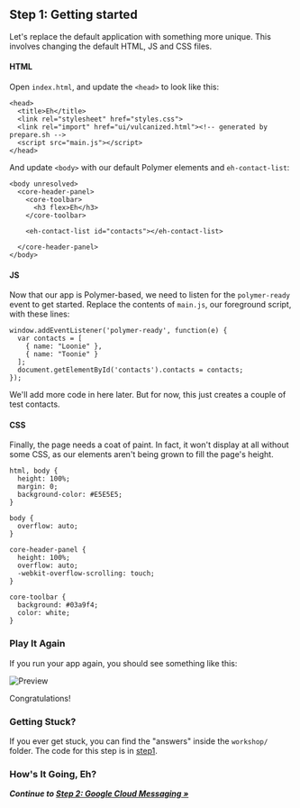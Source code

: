 ## Step 1: Getting started

Let's replace the default application with something more unique. This involves changing the default HTML, JS and CSS files.

#### HTML

Open `index.html`, and update the `<head>` to look like this:

    <head>
      <title>Eh</title>
      <link rel="stylesheet" href="styles.css">
      <link rel="import" href="ui/vulcanized.html"><!-- generated by prepare.sh -->
      <script src="main.js"></script>
    </head>

And update `<body>` with our default Polymer elements and `eh-contact-list`:

    <body unresolved>
      <core-header-panel>
        <core-toolbar>
          <h3 flex>Eh</h3>
        </core-toolbar>

        <eh-contact-list id="contacts"></eh-contact-list>

      </core-header-panel>
    </body>

#### JS

Now that our app is Polymer-based, we need to listen for the `polymer-ready` event to get started. Replace the contents of `main.js`, our foreground script, with these lines:

    window.addEventListener('polymer-ready', function(e) {
      var contacts = [
        { name: "Loonie" },
        { name: "Toonie" }
      ];
      document.getElementById('contacts').contacts = contacts;
    });

We'll add more code in here later. But for now, this just creates a couple of test contacts.

#### CSS

Finally, the page needs a coat of paint. In fact, it won't display at all without some CSS, as our elements aren't being grown to fill the page's height.

    html, body {
      height: 100%;
      margin: 0;
      background-color: #E5E5E5;
    }

    body {
      overflow: auto;
    }

    core-header-panel {
      height: 100%;
      overflow: auto;
      -webkit-overflow-scrolling: touch;
    }

    core-toolbar {
      background: #03a9f4;
      color: white;
    }

### Play It Again

If you run your app again, you should see something like this:

![Preview](https://github.com/MobileChromeApps/workshop-cca-eh/raw/master/docs/assets/step1-preview.png)

Congratulations!

### Getting Stuck?

If you ever get stuck, you can find the "answers" inside the `workshop/` folder.  The code for this step is in [step1](https://github.com/MobileChromeApps/workshop-cca-eh/blob/master/workshop/step1).

### How's It Going, Eh?

_**Continue to [Step 2: Google Cloud Messaging &raquo;](https://github.com/MobileChromeApps/workshop-cca-eh/blob/master/docs/step2.md)**_
